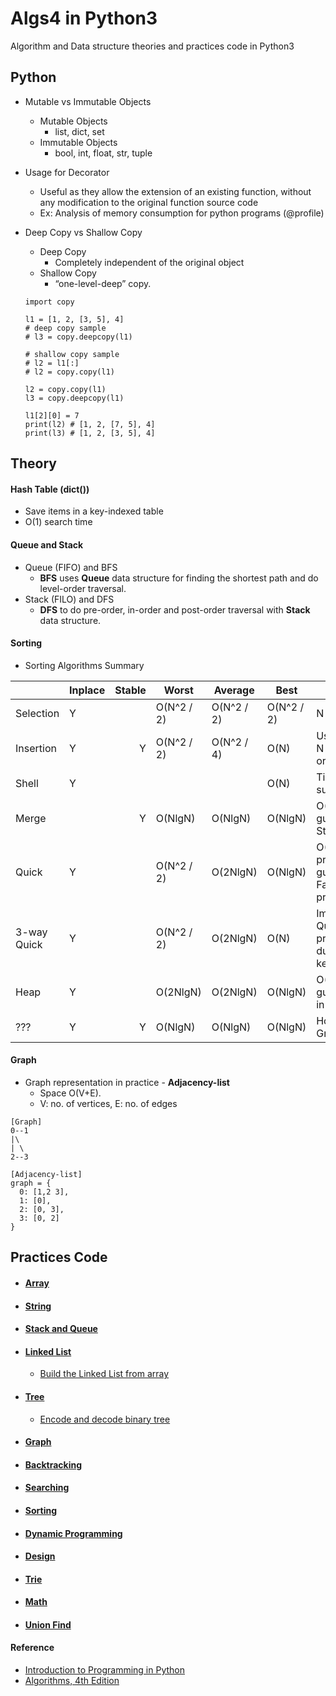 # Algs4 in Python3

Algorithm and Data structure theories and practices code in Python3

## Python
- Mutable vs Immutable Objects
  - Mutable Objects
    * list, dict, set
  - Immutable Objects
    * bool, int, float, str, tuple
- Usage for Decorator
  - Useful as they allow the extension of an existing function, without any modification to the original function source code
  - Ex: Analysis of memory consumption for python programs (@profile)
- Deep Copy vs Shallow Copy
  - Deep Copy
    * Completely independent of the original object
  - Shallow Copy
    * “one-level-deep” copy.

 
  ```
  import copy

  l1 = [1, 2, [3, 5], 4]
  # deep copy sample
  # l3 = copy.deepcopy(l1)

  # shallow copy sample
  # l2 = l1[:] 
  # l2 = copy.copy(l1)

  l2 = copy.copy(l1)
  l3 = copy.deepcopy(l1)

  l1[2][0] = 7
  print(l2) # [1, 2, [7, 5], 4]
  print(l3) # [1, 2, [3, 5], 4]
  ```

## Theory

#### Hash Table (dict())
- Save items in a key-indexed table
- O(1) search time

#### Queue and Stack
- Queue (FIFO) and BFS
  - **BFS** uses **Queue** data structure for finding the shortest path and do level-order traversal.
- Stack (FILO) and DFS
  - **DFS** to do pre-order, in-order and post-order traversal with **Stack** data structure.

#### Sorting
- Sorting Algorithms Summary

|             | Inplace | Stable | Worst      | Average    | Best       | Remark                                              |
|-------------|---------|-------:|------------|------------|------------|-----------------------------------------------------|
| Selection   |    Y    |        | O(N^2 / 2) | O(N^2 / 2) | O(N^2 / 2) |                     N exchanges                     |
| Insertion   |    Y    |    Y   | O(N^2 / 2) | O(N^2 / 4) |    O(N)    |         Use for small N or partially ordered        |
| Shell       |    Y    |        |            |            |    O(N)    |               Tight code, subquadratic              |
| Merge       |         |    Y   |   O(NlgN)  |   O(NlgN)  |   O(NlgN)  |              O(NlgN) guarantee, Stable              |
| Quick       |    Y    |        | O(N^2 / 2) |  O(2NlgN)  |   O(NlgN)  | O(NlgN) probabilistic guarantee. Faster in practice |
| 3-way Quick |    Y    |        | O(N^2 / 2) |  O(2NlgN)  |    O(N)    |   Improves QuickSort in presence of duplicate keys  |
| Heap        |    Y    |        |  O(2NlgN)  |  O(2NlgN)  |   O(NlgN)  |             O(NlgN) guarantee, in-place             |
| ???         |    Y    |    Y   |   O(NlgN)  |   O(NlgN)  |   O(NlgN)  |                  Holy Sorting Grail                 |

#### Graph
- Graph representation in practice - **Adjacency-list**
  - Space O(V+E). 
  - V: no. of vertices, E: no. of edges

```
[Graph]
0--1
|\
| \
2--3

[Adjacency-list]
graph = {
  0: [1,2 3],
  1: [0],
  2: [0, 3],
  3: [0, 2]
}
```


## Practices Code

- #### [Array](array)
- #### [String](string)
- #### [Stack and Queue](stack_queue)
- #### [Linked List](linkedlist)
  - [Build the Linked List from array](linkedlist/util_linkedlist.py)
- #### [Tree](tree)
  - [Encode and decode binary tree](tree/util_binary_tree.py)
- #### [Graph](graph)
- #### [Backtracking](backtracking)
- #### [Searching](search)
- #### [Sorting](sorting)
- #### [Dynamic Programming](dynamic_programming)
- #### [Design](design)
- #### [Trie](trie)
- #### [Math](math)
- #### [Union Find](union_find)


#### Reference
- [Introduction to Programming in Python](https://introcs.cs.princeton.edu/python/home/)
- [Algorithms, 4th Edition](https://algs4.cs.princeton.edu/home/)